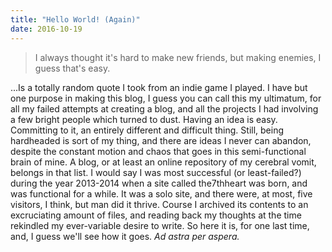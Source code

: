 ```yaml
---
title: "Hello World! (Again)"
date: 2016-10-19
---
```


> I always thought it's hard to make new friends, but making enemies, I guess that's easy.

...Is a totally random quote I took from an indie game I played. I have but one purpose in making this blog, I guess you can call this my ultimatum, for all my failed attempts at creating a blog, and all the projects I had involving a few bright people which turned to dust. Having an idea is easy. Committing to it, an entirely different and difficult thing. Still, being hardheaded is sort of my thing, and there are ideas I never can abandon, despite the constant motion and chaos that goes in this semi-functional brain of mine. A blog, or at least an online repository of my cerebral vomit, belongs in that list. I would say I was most successful (or least-failed?) during the year 2013-2014 when a site called the7thheart was born, and was functional for a while. It was a solo site, and there were, at most, five visitors, I think, but man did it thrive. Course I archived its contents to an excruciating amount of files, and reading back my thoughts at the time rekindled my ever-variable desire to write. So here it is, for one last time, and, I guess we'll see how it goes. _Ad astra per aspera._
